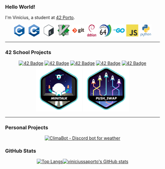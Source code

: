 ### Hello World!

I'm Vinícius, a student at [42 Porto](https://www.42porto.com/).


<div align="center">
  <img src="https://github.com/devicons/devicon/blob/master/icons/c/c-original.svg" title="C" alt="C" width="40" height="40"/>&nbsp;
  <img src="https://github.com/devicons/devicon/blob/master/icons/cplusplus/cplusplus-original.svg" title="C++" alt="C++" width="40" height="40"/>&nbsp;
  <img src="https://github.com/devicons/devicon/blob/master/icons/bash/bash-original.svg" title="Bash" alt="Bash" width="40" height="40"/>&nbsp;
  <img src="https://github.com/devicons/devicon/blob/master/icons/vim/vim-original.svg" title="Vim" alt="Vim" width="40" height="40"/>&nbsp;
  <img src="https://github.com/devicons/devicon/blob/master/icons/git/git-original-wordmark.svg" title="Git" alt="Git" width="40" height="40"/>
  <img src="https://github.com/devicons/devicon/blob/master/icons/debian/debian-plain-wordmark.svg" title="Debian" alt="Debian" width="40" height="40"/>
  <img src="https://github.com/devicons/devicon/blob/master/icons/aarch64/aarch64-original.svg" title="Aarch64" alt="Aarch64" width="40" height="40"/>
  <img src="https://github.com/devicons/devicon/blob/master/icons/go/go-original-wordmark.svg" title="Go" alt="Go" width="40" height="40"/>
  <img src="https://github.com/devicons/devicon/blob/master/icons/javascript/javascript-original.svg" title="Javascript" alt="Javascript" width="40" height="40"/>
  <img src="https://github.com/devicons/devicon/blob/master/icons/python/python-original-wordmark.svg" title="Python" alt="Python" width="40" height="40"/>
</div>


---

### 42 School Projects
<div align="center">

<a href="https://github.com/viniciussaporto/42porto/tree/master/libft">![42 Badge](https://github.com/viniciussaporto/vsa-port/blob/main/42_badges/libfte.png)</a>
<a href="https://github.com/viniciussaporto/42porto/tree/master/get_next_line">![42 Badge](https://github.com/viniciussaporto/vsa-port/blob/main/42_badges/get_next_linee.png)</a>
<a href="https://github.com/viniciussaporto/42porto/tree/master/ft_printf">![42 Badge](https://github.com/viniciussaporto/vsa-port/blob/main/42_badges/ft_printfe.png)</a>
<a href="https://github.com/viniciussaporto/42porto/tree/master/Born2BeRoot">![42 Badge](https://github.com/viniciussaporto/vsa-port/blob/main/42_badges/born2beroote.png)</a>
<a href="https://github.com/viniciussaporto/42porto/tree/master/FdF">![42 Badge](https://github.com/viniciussaporto/vsa-port/blob/main/42_badges/fdfe.png)</a>
<a href="https://github.com/viniciussaporto/42porto/tree/master/minitalk">![42 Badge](https://github.com/viniciussaporto/viniciussaporto/blob/main/42_badges/minitalke.png)</a>
<a href="https://github.com/viniciussaporto/42porto/tree/master/push_swap">![42 Badge](https://github.com/viniciussaporto/viniciussaporto/blob/main/42_badges/push_swape.png)</a>
<!-- <a href="https://github.com/viniciussaporto/push_swap">![42 Badge](https://github.com/viniciussaporto/viniciussaporto/blob/main/42_badges/push_swape.png)</a>
<a href="https://github.com/viniciussaporto/philosophers">![42 Badge](https://github.com/viniciussaporto/viniciussaporto/blob/main/42_badges/philosopherse.png)</a>
<a href="https://github.com/viniciussaporto/minishell">![42 Badge](https://github.com/viniciussaporto/viniciussaporto/blob/main/42_badges/minishelle.png)</a>
<a href="https://github.com/viniciussaporto/net_practice">![42 Badge](https://github.com/viniciussaporto/viniciussaporto/blob/main/42_badges/netpracticee.png)</a>
<a href="https://github.com/viniciussaporto/Cpp_Modules">![42 Badge](https://github.com/viniciussaporto/viniciussaporto/blob/main/42_badges/cppe.png)</a> -->

<!-- 
<a href="">![42 Badge](https://github.com/viniciussaporto/viniciussaporto/blob/main/42_badges/so_longn.png)</a>
<a href="">![42 Badge](https://github.com/viniciussaporto/viniciussaporto/blob/main/42_badges/fdfn.png)</a> 
<a href="">![42 Badge](https://github.com/viniciussaporto/viniciussaporto/blob/main/42_badges/minitalkn.png)</a>
<a href="">![42 Badge](https://github.com/viniciussaporto/viniciussaporto/blob/main/42_badges/cub3dn.png)</a>
<a href="">![42 Badge](https://github.com/viniciussaporto/viniciussaporto/blob/main/42_badges/minirtn.png)</a>
<a href="">![42 Badge](https://github.com/viniciussaporto/viniciussaporto/blob/main/42_badges/ft_containersn.png)</a>
<a href="">![42 Badge](https://github.com/viniciussaporto/viniciussaporto/blob/main/42_badges/ft_servicesn.png)</a>
<a href="">![42 Badge](https://github.com/viniciussaporto/viniciussaporto/blob/main/42_badges/inceptionn.png)</a>
<a href="">![42 Badge](https://github.com/viniciussaporto/viniciussaporto/blob/main/42_badges/webservn.png)</a>
<a href="">![42 Badge](https://github.com/viniciussaporto/viniciussaporto/blob/main/42_badges/ft_ircn.png)</a>
<a href="">![42 Badge](https://github.com/viniciussaporto/viniciussaporto/blob/main/42_badges/ft_transcendencen.png)</a>
<a href="">![42 Badge](https://github.com/viniciussaporto/viniciussaporto/blob/main/42_badges/common_coren.png)</a>
-->

</div>

---

### Personal Projects
<div align="center">

<a href="https://github.com/viniciussaporto/ClimaBot">![ClimaBot - Discord bot for weather](https://github.com/viniciussaporto/vsa-port/blob/main/42_badges/entrepeneurm.png)</a>
<!-- <a href="https://github.com/viniciussaporto/42porto/tree/master/get_next_line">![42 Badge](https://github.com/viniciussaporto/vsa-port/blob/main/42_badges/get_next_linee.png)</a>
<a href="https://github.com/viniciussaporto/42porto/tree/master/ft_printf">![42 Badge](https://github.com/viniciussaporto/vsa-port/blob/main/42_badges/ft_printfe.png)</a>
<a href="https://github.com/viniciussaporto/42porto/tree/master/Born2BeRoot">![42 Badge](https://github.com/viniciussaporto/vsa-port/blob/main/42_badges/born2beroote.png)</a>
<a href="https://github.com/viniciussaporto/42porto/tree/master/FdF">![42 Badge](https://github.com/viniciussaporto/vsa-port/blob/main/42_badges/fdfe.png)</a>
<a href="https://github.com/viniciussaporto/42porto/tree/master/minitalk">![42 Badge](https://github.com/viniciussaporto/viniciussaporto/blob/main/42_badges/minitalke.png)</a>
<a href="https://github.com/viniciussaporto/42porto/tree/master/push_swap">![42 Badge](https://github.com/viniciussaporto/viniciussaporto/blob/main/42_badges/push_swape.png)</a> -->
<!-- <a href="https://github.com/viniciussaporto/push_swap">![42 Badge](https://github.com/viniciussaporto/viniciussaporto/blob/main/42_badges/push_swape.png)</a>
<a href="https://github.com/viniciussaporto/philosophers">![42 Badge](https://github.com/viniciussaporto/viniciussaporto/blob/main/42_badges/philosopherse.png)</a>
<a href="https://github.com/viniciussaporto/minishell">![42 Badge](https://github.com/viniciussaporto/viniciussaporto/blob/main/42_badges/minishelle.png)</a>
<a href="https://github.com/viniciussaporto/net_practice">![42 Badge](https://github.com/viniciussaporto/viniciussaporto/blob/main/42_badges/netpracticee.png)</a>
<a href="https://github.com/viniciussaporto/Cpp_Modules">![42 Badge](https://github.com/viniciussaporto/viniciussaporto/blob/main/42_badges/cppe.png)</a>

<!-- <a href="https://github.com/viniciussaporto/ClimaBot">![42 Badge](https://github.com/viniciussaporto/viniciussaporto/blob/main/42_badges/entrepeneurm.png)</a> -->
<!-- <a href="">![42 Badge](https://github.com/viniciussaporto/viniciussaporto/blob/main/42_badges/fdfn.png)</a> 
<a href="">![42 Badge](https://github.com/viniciussaporto/viniciussaporto/blob/main/42_badges/minitalkn.png)</a>
<a href="">![42 Badge](https://github.com/viniciussaporto/viniciussaporto/blob/main/42_badges/cub3dn.png)</a>
<a href="">![42 Badge](https://github.com/viniciussaporto/viniciussaporto/blob/main/42_badges/minirtn.png)</a>
<a href="">![42 Badge](https://github.com/viniciussaporto/viniciussaporto/blob/main/42_badges/ft_containersn.png)</a>
<a href="">![42 Badge](https://github.com/viniciussaporto/viniciussaporto/blob/main/42_badges/ft_servicesn.png)</a>
<a href="">![42 Badge](https://github.com/viniciussaporto/viniciussaporto/blob/main/42_badges/inceptionn.png)</a>
<a href="">![42 Badge](https://github.com/viniciussaporto/viniciussaporto/blob/main/42_badges/webservn.png)</a>
<a href="">![42 Badge](https://github.com/viniciussaporto/viniciussaporto/blob/main/42_badges/ft_ircn.png)</a>
<a href="">![42 Badge](https://github.com/viniciussaporto/viniciussaporto/blob/main/42_badges/ft_transcendencen.png)</a>
<a href="">![42 Badge](https://github.com/viniciussaporto/viniciussaporto/blob/main/42_badges/common_coren.png)</a> -->

</div>

### GitHub Stats

<div align="center">

[![Top Langs](https://github-readme-stats.vercel.app/api/top-langs/?username=viniciussaporto&layout=compact&theme=tokyonight&hide_title=false&langs_count=10)](https://github.com/anuraghazra/github-readme-stats)[![viniciussaporto's GitHub stats](https://github-readme-stats.vercel.app/api?username=viniciussaporto&theme=tokyonight&show_icons=true&hide_rank=true&hide=issues&hide_title=true)](https://github.com/anuraghazra/github-readme-stats)

</div>

